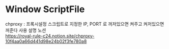 # Window ScriptFile
chproxy : 프록시설정 스크립트로 지정한 IP, PORT 로 꺼저있으면 켜주고 켜저있으면 꺼준다 
사용 설명 노션 <br>
https://royal-rule-c24.notion.site/chproxy-10f4aa0a66d441d98e24b02f3fe780a8
